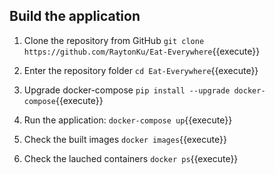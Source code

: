 ## Build the application

1. Clone the repository from GitHub
`git clone https://github.com/RaytonKu/Eat-Everywhere`{{execute}}

2. Enter the repository folder
`cd Eat-Everywhere`{{execute}}

3. Upgrade docker-compose
`pip install --upgrade docker-compose`{{execute}}

4. Run the application:
`docker-compose up`{{execute}}

5. Check the built images
`docker images`{{execute}}

6. Check the lauched containers
`docker ps`{{execute}}
